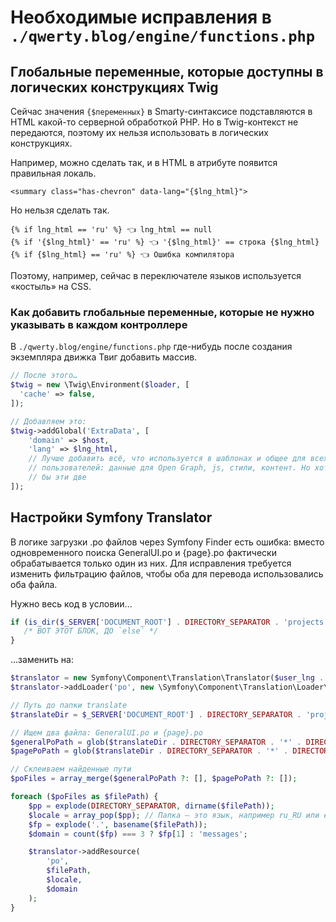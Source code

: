# Необходимые исправления в `./qwerty.blog/engine/functions.php`

## Глобальные переменные, которые доступны в логических конструкциях Twig

Сейчас значения `{$переменных}` в Smarty-синтаксисе подставляются в HTML какой-то серверной обработкой PHP. Но в Twig-контекст не передаются, поэтому их нельзя использовать в логических конструкциях.

Например, можно сделать так, и в HTML в атрибуте появится правильная локаль.

```twig
<summary class="has-chevron" data-lang="{$lng_html}">
```

Но нельзя сделать так.

```twig
{% if lng_html == 'ru' %} 👈 lng_html == null
{% if '{$lng_html}' == 'ru' %} 👈 '{$lng_html}' == строка {$lng_html}
{% if {$lng_html} == 'ru' %} 👈 Ошибка компилятора
```

Поэтому, например, сейчас в переключателе языков используется «костыль» на CSS.

### Как добавить глобальные переменные, которые не нужно указывать в каждом контроллере

В `./qwerty.blog/engine/functions.php` где-нибудь после создания экземпляра движка Твиг добавить массив.

```php
// После этого…
$twig = new \Twig\Environment($loader, [
  'cache' => false,
]);

// Добавляем это:
$twig->addGlobal('ExtraData', [
    'domain' => $host,
    'lang' => $lng_html,
    // Лучше добавить всё, что используется в шаблонах и общее для всех
    // пользователей: данные для Open Graph, js, стили, контент. Но хотя
    // бы эти две
]);
```

## Настройки Symfony Translator

В логике загрузки .po файлов через Symfony Finder есть ошибка: вместо одновременного поиска GeneralUI.po и {page}.po фактически обрабатывается только один из них. Для исправления требуется изменить фильтрацию файлов, чтобы оба для перевода использовались оба файла.

Нужно весь код в условии...

```php
if (is_dir($_SERVER['DOCUMENT_ROOT'] . DIRECTORY_SEPARATOR . 'projects' . DIRECTORY_SEPARATOR . $_SERVER['HTTP_HOST'] . DIRECTORY_SEPARATOR . 'translate')) {
   /* ВОТ ЭТОТ БЛОК, ДО `else` */
}
```

...заменить на:

```php
$translator = new Symfony\Component\Translation\Translator($user_lng . '_' . mb_strtoupper($user_lng));
$translator->addLoader('po', new \Symfony\Component\Translation\Loader\PoFileLoader());

// Путь до папки translate
$translateDir = $_SERVER['DOCUMENT_ROOT'] . DIRECTORY_SEPARATOR . 'projects' . DIRECTORY_SEPARATOR . $_SERVER['HTTP_HOST'] . DIRECTORY_SEPARATOR . 'translate';

// Ищем два файла: GeneralUI.po и {page}.po
$generalPoPath = glob($translateDir . DIRECTORY_SEPARATOR . '*' . DIRECTORY_SEPARATOR . 'GeneralUI.po');
$pagePoPath = glob($translateDir . DIRECTORY_SEPARATOR . '*' . DIRECTORY_SEPARATOR . str_replace('.twig', '', $tname) . '.po');

// Склеиваем найденные пути
$poFiles = array_merge($generalPoPath ?: [], $pagePoPath ?: []);

foreach ($poFiles as $filePath) {
    $pp = explode(DIRECTORY_SEPARATOR, dirname($filePath));
    $locale = array_pop($pp); // Папка — это язык, например ru_RU или en_EN
    $fp = explode('.', basename($filePath));
    $domain = count($fp) === 3 ? $fp[1] : 'messages';

    $translator->addResource(
        'po',
        $filePath,
        $locale,
        $domain
    );
}
```
